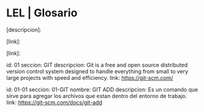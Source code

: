 # LEL | Glosario

[id]:
[seccion_nombre]:
[descripcion]:

[link]:

[id]:
[seccion]:
[sigla|nombre]:
[descripcion]:

[link]:

id: 01
seccion: GIT
descripcion: Git is a free and open source distributed version control system designed to handle everything from small to very large projects with speed and efficiency.
link: https://git-scm.com/

id: 01-01
seccion: 01-GIT
nombre: GIT ADD
descripcion: Es un comando que sirve para agregar los archivos que estan dentro del entorno de trabajo.
link: https://git-scm.com/docs/git-add
